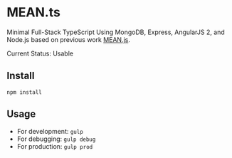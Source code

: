 # MEAN.ts
Minimal Full-Stack TypeScript Using MongoDB, Express, AngularJS 2, and Node.js based on previous work [MEAN.js](https://github.com/meanjs/mean).

Current Status: Usable

## Install

``npm install``

## Usage

* For development: ``gulp``
* For debugging: ``gulp debug``
* For production: ``gulp prod``
